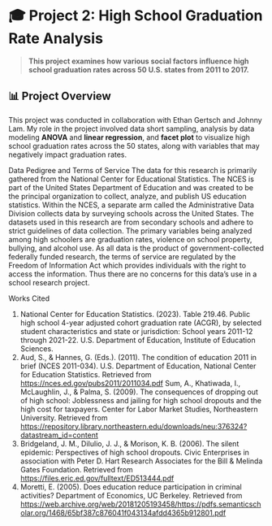 # 🎓 Project 2: High School Graduation Rate Analysis

>**This project examines how various social factors influence high school graduation rates across 50 U.S. states from 2011 to 2017.**

## 📊 Project Overview
This project was conducted in collaboration with Ethan Gertsch and Johnny Lam. My role in the project involved data short sampling, analysis by data modeling **ANOVA** and **linear regression**, and **facet plot** to visualize high school graduation rates across the 50 states, along with variables that may negatively impact graduation rates.


Data Pedigree and Terms of Service
The data for this research is primarily gathered from the National Center for Educational Statistics. 
The NCES is part of the United States Department of Education and was created to be the principal organization to collect, analyze, and publish US education statistics.
Within the NCES, a separate arm called the Administrative Data Division collects data by surveying schools across the United States. 
The datasets used in this research are from secondary schools and adhere to strict guidelines of data collection. 
The primary variables being analyzed among high schoolers are graduation rates, violence on school property, bullying, and alcohol use.
As all data is the product of government-collected federally funded research, 
the terms of service are regulated by the Freedom of Information Act which provides individuals with the right to access the information. 
Thus there are no concerns for this data’s use in a school research project.


Works Cited
1. National Center for Education Statistics. (2023). Table 219.46. Public high school 4-year adjusted cohort graduation rate
(ACGR), by selected student characteristics and state or jurisdiction: School years 2011-12 through 2021-22. U.S. Department of
Education, Institute of Education Sciences.
2. Aud, S., & Hannes, G. (Eds.). (2011). The condition of education 2011 in brief (NCES 2011-034). U.S. Department of
Education, National Center for Education Statistics. Retrieved from https://nces.ed.gov/pubs2011/2011034.pdf
Sum, A., Khatiwada, I., McLaughlin, J., & Palma, S. (2009). The consequences of dropping out of high school: Joblessness and
jailing for high school dropouts and the high cost for taxpayers. Center for Labor Market Studies, Northeastern University.
Retrieved from https://repository.library.northeastern.edu/downloads/neu:376324?datastream_id=content
3. Bridgeland, J. M., DiIulio, J. J., & Morison, K. B. (2006). The silent epidemic: Perspectives of high school dropouts. Civic
Enterprises in association with Peter D. Hart Research Associates for the Bill & Melinda Gates Foundation. Retrieved from
https://files.eric.ed.gov/fulltext/ED513444.pdf
4. Moretti, E. (2005). Does education reduce participation in criminal activities? Department of Economics, UC Berkeley. Retrieved
from
https://web.archive.org/web/20181205193458/https://pdfs.semanticscholar.org/1468/65bf387c876041f043134afdd4365b912801.pdf

